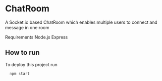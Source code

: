 
# ChatRoom

A Socket.io based ChatRoom which enables multiple users to connect and message in one room

Requirements
Node.js
Express




## How to run

To deploy this project run

```bash
  npm start
```

